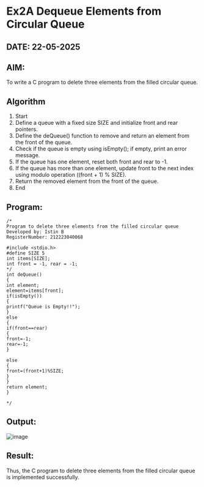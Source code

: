 # Ex2A Dequeue Elements from Circular Queue
## DATE: 22-05-2025
## AIM:
To write a C program to delete three elements from the filled circular queue.

## Algorithm
1. Start 
2. Define a queue with a fixed size SIZE and initialize front and rear pointers. 
3. Define the deQueue() function to remove and return an element from the front of the queue. 
4. Check if the queue is empty using isEmpty(); if empty, print an error message. 
5. If the queue has one element, reset both front and rear to -1. 
6. If the queue has more than one element, update front to the next index using modulo 
operation ((front + 1) % SIZE). 
7. Return the removed element from the front of the queue. 
8. End

## Program:
```
/*
Program to delete three elements from the filled circular queue
Developed by: Istin B
RegisterNumber: 212223040068

#include <stdio.h> 
#define SIZE 5 
int items[SIZE]; 
int front = -1, rear = -1; 
*/ 
int deQueue() 
{ 
int element; 
element=items[front]; 
if(isEmpty()) 
{ 
printf("Queue is Empty!!"); 
} 
else 
{ 
if(front==rear) 
{ 
front=-1; 
rear=-1; 
} 
  
else 
{ 
front=(front+1)%SIZE; 
} 
} 
return element; 
}

*/
```

## Output:
![image](https://github.com/user-attachments/assets/35f2ddaa-aa6c-436c-95ff-b07c3c6e37ef)



## Result:
Thus, the C program to delete three elements from the filled circular queue is implemented successfully.
